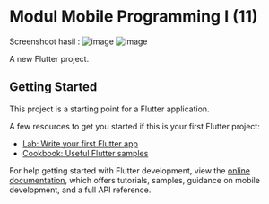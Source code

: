 # Modul Mobile Programming I (11)

Screenshoot hasil : 
![image](https://github.com/adityamputra27/modul-mp-11/assets/68887223/3f674f27-fe16-457d-ad60-f60adf8bbf9a)
![image](https://github.com/adityamputra27/modul-mp-11/assets/68887223/47a659e9-82cb-4ede-a966-3e0d74153fb6)

A new Flutter project.

## Getting Started

This project is a starting point for a Flutter application.

A few resources to get you started if this is your first Flutter project:

- [Lab: Write your first Flutter app](https://docs.flutter.dev/get-started/codelab)
- [Cookbook: Useful Flutter samples](https://docs.flutter.dev/cookbook)

For help getting started with Flutter development, view the
[online documentation](https://docs.flutter.dev/), which offers tutorials,
samples, guidance on mobile development, and a full API reference.
